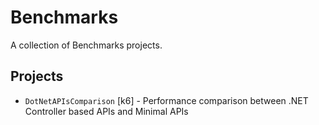 # Benchmarks

A collection of Benchmarks projects.

## Projects

- `DotNetAPIsComparison` [k6] - Performance comparison between .NET Controller based APIs and Minimal APIs
